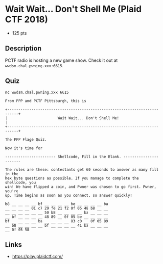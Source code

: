 # Wait Wait... Don't Shell Me (Plaid CTF 2018)

* 125 pts

## Description

>>>
PCTF radio is hosting a new game show. Check it out at `wwdsm.chal.pwning.xxx:6615`.
>>>

## Quiz
```
nc wwdsm.chal.pwning.xxx 6615

From PPP and PCTF Pittsburgh, this is

+---------------------------------------------------------------------------+
|                       Wait Wait... Don't Shell Me!                        |
+---------------------------------------------------------------------------+

The PPP Flage Quiz.

Now it's time for

----------------------- Shellcode, Fill in the Blank. -----------------------

The rules are these: contestants get 60 seconds to answer as many fill in the
hex byte questions as possible. If you manage to complete the shellcode, you
win! We have flipped a coin, and Pwner was chosen to go first. Pwner, you're
up. Time begins as soon as you connect, so answer quickly!

b8 __ __ __ __ bf __ __ __ __ be __ __ __ __ ba
__ __ __ __ 01 c7 29 fe 21 f2 0f 05 48 b8 __ __
__ __ __ __ __ __ 50 b8 __ __ __ __ ba __ __ __
__ bf __ __ __ __ 48 89 __ 0f 05 be __ __ __ __
bf __ __ __ __ ba __ __ __ __ 83 c0 __ 0f 05 89
__ b8 __ __ __ __ bf __ __ __ __ 41 ba __ __ __
__ 0f 05 58
```

## Links
* https://play.plaidctf.com/

